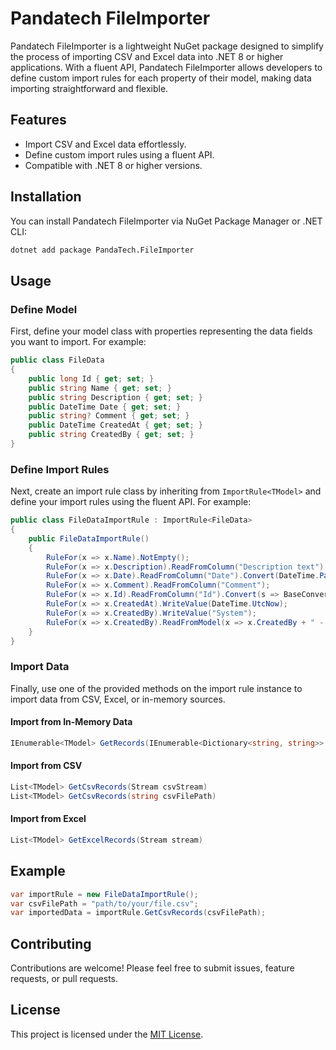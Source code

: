 # Pandatech FileImporter

Pandatech FileImporter is a lightweight NuGet package designed to simplify the process of importing CSV and Excel data into .NET 8 or higher applications. With a fluent API, Pandatech FileImporter  allows developers to define custom import rules for each property of their model, making data importing straightforward and flexible.

## Features

- Import CSV and Excel data effortlessly.
- Define custom import rules using a fluent API.
- Compatible with .NET 8 or higher versions.

## Installation

You can install Pandatech FileImporter via NuGet Package Manager or .NET CLI:

```bash
dotnet add package PandaTech.FileImporter 
```

## Usage

### Define Model

First, define your model class with properties representing the data fields you want to import. For example:

```csharp
public class FileData
{
    public long Id { get; set; }
    public string Name { get; set; }
    public string Description { get; set; }
    public DateTime Date { get; set; }
    public string? Comment { get; set; }
    public DateTime CreatedAt { get; set; }
    public string CreatedBy { get; set; }
}
```

### Define Import Rules

Next, create an import rule class by inheriting from `ImportRule<TModel>` and define your import rules using the fluent API. For example:

```csharp
public class FileDataImportRule : ImportRule<FileData>
{
    public FileDataImportRule()
    {
        RuleFor(x => x.Name).NotEmpty();
        RuleFor(x => x.Description).ReadFromColumn("Description text").Default("No Description");
        RuleFor(x => x.Date).ReadFromColumn("Date").Convert(DateTime.Parse);
        RuleFor(x => x.Comment).ReadFromColumn("Comment");
        RuleFor(x => x.Id).ReadFromColumn("Id").Convert(s => BaseConverter.PandaBaseConverter.Base36ToBase10(s)!.Value);
        RuleFor(x => x.CreatedAt).WriteValue(DateTime.UtcNow);
        RuleFor(x => x.CreatedBy).WriteValue("System");
        RuleFor(x => x.CreatedBy).ReadFromModel(x => x.CreatedBy + " - 1");
    }
}
```

### Import Data

Finally, use one of the provided methods on the import rule instance to import data from CSV, Excel, or in-memory sources.

#### Import from In-Memory Data

```csharp
IEnumerable<TModel> GetRecords(IEnumerable<Dictionary<string, string>> data)
```

#### Import from CSV

```csharp
List<TModel> GetCsvRecords(Stream csvStream)
List<TModel> GetCsvRecords(string csvFilePath)
```

#### Import from Excel

```csharp
List<TModel> GetExcelRecords(Stream stream)
```

## Example

```csharp
var importRule = new FileDataImportRule();
var csvFilePath = "path/to/your/file.csv";
var importedData = importRule.GetCsvRecords(csvFilePath);
```

## Contributing

Contributions are welcome! Please feel free to submit issues, feature requests, or pull requests.

## License

This project is licensed under the [MIT License](LICENSE).